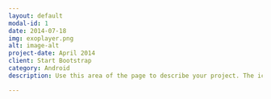 ```yaml
---
layout: default
modal-id: 1
date: 2014-07-18
img: exoplayer.png
alt: image-alt
project-date: April 2014
client: Start Bootstrap
category: Android
description: Use this area of the page to describe your project. The icon above is part of a free icon set by <a href="https://sellfy.com/p/8Q9P/jV3VZ/">Flat Icons</a>. On their website, you can download their free set with 16 icons, or you can purchase the entire set with 146 icons for only $12!

---
```

